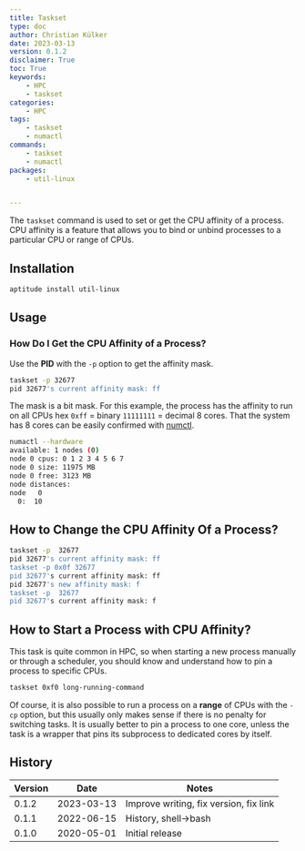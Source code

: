 ```yaml
---
title: Taskset
type: doc
author: Christian Külker
date: 2023-03-13
version: 0.1.2
disclaimer: True
toc: True
keywords:
    - HPC
    - taskset
categories:
    - HPC
tags:
    - taskset
    - numactl
commands:
    - taskset
    - numactl
packages:
    - util-linux


---
```


The `taskset` command is used to set or get the CPU affinity of a process. CPU
affinity is a feature that allows you to bind or unbind processes to a
particular CPU or range of CPUs.

## Installation

```bash
aptitude install util-linux
```
## Usage

### How Do I Get the CPU Affinity of a Process?

Use the **PID** with the `-p` option to get the affinity mask.

```bash
taskset -p 32677
pid 32677's current affinity mask: ff
```

The mask is a bit mask. For this example, the process has the affinity to run
on all CPUs hex `0xff` = binary `11111111` = decimal 8 cores. That the system
has 8 cores can be easily confirmed with [numctl](numa.md).

```bash
numactl --hardware
available: 1 nodes (0)
node 0 cpus: 0 1 2 3 4 5 6 7
node 0 size: 11975 MB
node 0 free: 3123 MB
node distances:
node   0
  0:  10
```

## How to Change the CPU Affinity Of a Process?

```bash
taskset -p  32677
pid 32677's current affinity mask: ff
taskset -p 0x0f 32677
pid 32677's current affinity mask: ff
pid 32677's new affinity mask: f
taskset -p  32677
pid 32677's current affinity mask: f
```

## How to Start a Process with CPU Affinity?

This task is quite common in HPC, so when starting a new process manually or
through a scheduler, you should know and understand how to pin a process to
specific CPUs.

```bash
taskset 0xf0 long-running-command
```

Of course, it is also possible to run a process on a **range** of CPUs with the
`-cp` option, but this usually only makes sense if there is no penalty for
switching tasks. It is usually better to pin a process to one core, unless the
task is a wrapper that pins its subprocess to dedicated cores by itself.


## History

| Version | Date       | Notes                                                |
| ------- | ---------- | ---------------------------------------------------- |
| 0.1.2   | 2023-03-13 | Improve writing, fix version, fix link               |
| 0.1.1   | 2022-06-15 | History, shell->bash                                 |
| 0.1.0   | 2020-05-01 | Initial release                                      |


